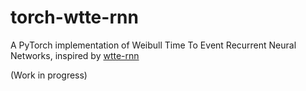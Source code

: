 # torch-wtte-rnn

A PyTorch implementation of Weibull Time To Event Recurrent Neural
Networks, inspired by [wtte-rnn](https://github.com/ragulpr/wtte-rnn)

(Work in progress)
